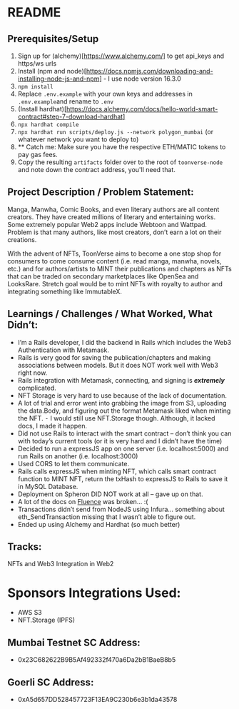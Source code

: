 # README

## Prerequisites/Setup

1. Sign up for (alchemy)[https://www.alchemy.com/] to get api_keys and https/ws urls
2. Install (npm and node)[https://docs.npmjs.com/downloading-and-installing-node-js-and-npm] - I use node version 16.3.0
3. `npm install`
4. Replace `.env.example` with your own keys and addresses in `.env.example`and rename to `.env`
5. (Install hardhat)[https://docs.alchemy.com/docs/hello-world-smart-contract#step-7-download-hardhat]
6. `npx hardhat compile`
7. `npx hardhat run scripts/deploy.js --network polygon_mumbai` (or whatever network you want to deploy to)
8. ** Catch me: Make sure you have the respective ETH/MATIC tokens to pay gas fees.
9. Copy the resulting `artifacts` folder over to the root of `toonverse-node` and note down the contract address, you'll need that.

## Project Description / Problem Statement:

Manga, Manwha, Comic Books, and even literary authors are all content creators. They have created millions of literary and entertaining works. Some extremely popular Web2 apps include Webtoon and Wattpad. Problem is that many authors, like most creators, don’t earn a lot on their creations.

With the advent of NFTs, ToonVerse aims to become a one stop shop for consumers to come consume content (i.e. read manga, manwha, novels, etc.) and for authors/artists to MINT their publications and chapters as NFTs that can be traded on secondary marketplaces like OpenSea and LooksRare. Stretch goal would be to mint NFTs with royalty to author and integrating something like ImmutableX.

## Learnings / Challenges / What Worked, What Didn’t:
- I’m a Rails developer, I did the backend in Rails which includes the Web3 Authentication with Metamask.
- Rails is very good for saving the publication/chapters and making associations between models. But it does NOT work well with Web3 right now.
- Rails integration with Metamask, connecting, and signing is **_extremely_** complicated. 
- NFT Storage is very hard to use because of the lack of documentation. 
- A lot of trial and error went into grabbing the image from S3, uploading the data.Body, and figuring out the format Metamask liked when minting the NFT.
⁃ I would still use NFT.Storage though. Although, it lacked docs, I made it happen.
- Did not use Rails to interact with the smart contract – don’t think you can with today’s current tools (or it is very hard and I didn’t have the time)
- Decided to run a expressJS app on one server (i.e. localhost:5000) and run Rails on another (i.e. localhost:3000)
- Used CORS to let them communicate.
- Rails calls expressJS when minting NFT, which calls smart contract function to MINT NFT, return the txHash to expressJS to Rails to save it in MySQL Database.
- Deployment on Spheron DID NOT work at all – gave up on that.
- A lot of the docs on [Fluence](https://fluence.network/) was broken… :(
- Transactions didn’t send from NodeJS using Infura… something about eth_SendTransaction missing that I wasn’t able to figure out.
- Ended up using Alchemy and Hardhat (so much better)

## Tracks: 
NFTs and Web3 Integration in Web2

# Sponsors Integrations Used:
- AWS S3
- NFT.Storage (IPFS)

## Mumbai Testnet SC Address:
- 0x23C682622B9B5Af492332f470a6Da2bB1BaeB8b5

## Goerli SC Address:
- 0xA5d657DD528457723F13EA9C230b6e3b1da43578
